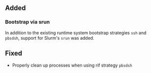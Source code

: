## Added
### Bootstrap via srun
In addition to the existing runtime system bootstrap strategies `ssh`
and `pbsdsh`, support for Slurm's `srun` was added.
## Fixed
- Properly clean up processes when using rif strategy `pbsdsh`
